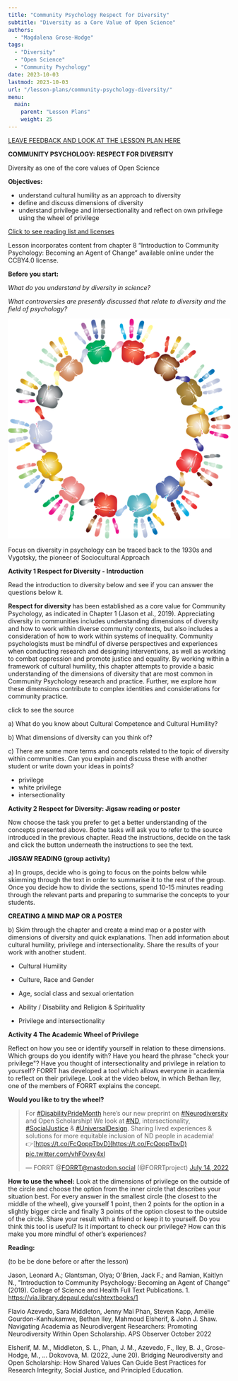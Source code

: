 ```yaml
---
title: "Community Psychology Respect for Diversity"
subtitle: "Diversity as a Core Value of Open Science"
authors:
  - "Magdalena Grose-Hodge"
tags:
  - "Diversity"
  - "Open Science"
  - "Community Psychology"
date: 2023-10-03
lastmod: 2023-10-03
url: "/lesson-plans/community-psychology-diversity/"
menu:
  main:
    parent: "Lesson Plans"
    weight: 25
---
```

[LEAVE FEEDBACK AND LOOK AT THE LESSON PLAN HERE](https://docs.google.com/document/d/1UJYUTK_zbcoJTt6DjRQVrjvnfa6quCnqfYCEV2HtcDM/edit?usp=sharing)

**COMMUNITY PSYCHOLOGY: RESPECT FOR DIVERSITY**  

Diversity as one of the core values of Open Science

**Objectives:**

- understand cultural humility as an approach to diversity
- define and discuss dimensions of diversity
- understand privilege and intersectionality and reflect on own privilege using the wheel of privilege

[Click to see reading list and licenses](#reading-list)

Lesson incorporates content from chapter 8 “Introduction to Community Psychology: Becoming an Agent of Change” available online under the CCBY4.0 license.

**Before you start:** 

_What do you understand by diversity in science?_ 

_What controversies are presently discussed that relate to diversity and the field of psychology?_

![colourful handprints representing diversity](../images/handprints-2754263_1280.webp)

Focus on diversity in psychology can be traced back to the 1930s and Vygotsky, the pioneer of Sociocultural Approach

**Activity 1 Respect for Diversity - Introduction**

Read the introduction to diversity below and see if you can answer the questions below it.

**Respect for diversity** has been established as a core value for Community Psychology, as indicated in Chapter 1 (Jason et al., 2019). Appreciating diversity in communities includes understanding dimensions of diversity and how to work within diverse community contexts, but also includes a consideration of how to work within systems of inequality. Community psychologists must be mindful of diverse perspectives and experiences when conducting research and designing interventions, as well as working to combat oppression and promote justice and equality. By working within a framework of cultural humility, this chapter attempts to provide a basic understanding of the dimensions of diversity that are most common in Community Psychology research and practice. Further, we explore how these dimensions contribute to complex identities and considerations for community practice.  

click to see the source

a) What do you know about Cultural Competence and Cultural Humility?

b) What dimensions of diversity can you think of?

c) There are some more terms and concepts related to the topic of diversity within communities. Can you explain and discuss these with another student or write down your ideas in points?

- privilege
- white privilege
- intersectionality

**Activity 2 Respect for Diversity: Jigsaw reading or poster**

Now choose the task you prefer to get a better understanding of the concepts presented above. Bothe tasks will ask you to refer to the source introduced in the previous chapter. Read the instructions, decide on the task and click the button underneath the instructions to see the text.

**JIGSAW READING (group activity)**

a) In groups, decide who is going to focus on the points below while skimming through the text in order to summarise it to the rest of the group. Once you decide how to divide the sections, spend 10-15 minutes reading through the relevant parts and preparing to summarise the concepts to your students.

**CREATING A MIND MAP OR A POSTER**

b) Skim through the chapter and create a mind map or a poster with dimensions of diversity and quick explanations. Then add information about cultural humility, privilege and intersectionality. Share the results of your work with another student.

*   Cultural Humility

*   Culture, Race and Gender

*   Age, social class and sexual orientation

*   Ability / Disability and Religion & Spirituality

*   Privilege and intersectionality

**Activity 4 The Academic Wheel of Privilege**

Reflect on how you see or identify yourself in relation to these dimensions. Which groups do you identify with? Have you heard the phrase "check your privilege"? Have you thought of intersectionality and privilege in relation to yourself? FORRT has developed a tool which allows everyone in academia to reflect on their privilege. Look at the video below, in which Bethan Iley, one of the members of FORRT explains the concept.

**Would you like to try the wheel?**

> For [#DisabilityPrideMonth](https://twitter.com/hashtag/DisabilityPrideMonth?src=hash&ref_src=twsrc%5Etfw) here’s our new preprint on [#Neurodiversity](https://twitter.com/hashtag/Neurodiversity?src=hash&ref_src=twsrc%5Etfw) and Open Scholarship! We look at [#ND](https://twitter.com/hashtag/ND?src=hash&ref_src=twsrc%5Etfw), intersectionality, [#SocialJustice](https://twitter.com/hashtag/SocialJustice?src=hash&ref_src=twsrc%5Etfw) & [#UniversalDesign](https://twitter.com/hashtag/UniversalDesign?src=hash&ref_src=twsrc%5Etfw). Sharing lived experiences & solutions for more equitable inclusion of ND people in academia!  
> 👉[https://t.co/FcQoppTbvD](https://t.co/FcQoppTbvD) [pic.twitter.com/vhF0vxy4xI](https://t.co/vhF0vxy4xI)
> 
> — FORRT @FORRT@mastodon.social (@FORRTproject) [July 14, 2022](https://twitter.com/FORRTproject/status/1547570498879442945?ref_src=twsrc%5Etfw)

**How to use the wheel:** Look at the dimensions of privilege on the outside of the circle and choose the option from the inner circle that describes your situation best. For every answer in the smallest circle (the closest to the middle of the wheel), give yourself 1 point, then 2 points for the option in a slightly bigger circle and finally 3 points of the option closest to the outside of the circle. Share your result with a friend or keep it to yourself. Do you think this tool is useful? Is it important to check our privilege? How can this make you more mindful of other’s experiences?

**Reading:**

(to be be done before or after the lesson)

Jason, Leonard A.; Glantsman, Olya; O'Brien, Jack F.; and Ramian, Kaitlyn N., "Introduction to Community Psychology: Becoming an Agent of Change" (2019). College of Science and Health Full Text Publications. 1. https://via.library.depaul.edu/cshtextbooks/1

Flavio Azevedo, Sara Middleton, Jenny Mai Phan, Steven Kapp, Amélie Gourdon-Kanhukamwe, Bethan Iley, Mahmoud Elsherif, & John J. Shaw. Navigating Academia as Neurodivergent Researchers: Promoting Neurodiversity Within Open Scholarship. APS Observer October 2022

Elsherif, M. M., Middleton, S. L., Phan, J. M., Azevedo, F., Iley, B. J., Grose-Hodge, M., … Dokovova, M. (2022, June 20). Bridging Neurodiversity and Open Scholarship: How Shared Values Can Guide Best Practices for Research Integrity, Social Justice, and Principled Education.
